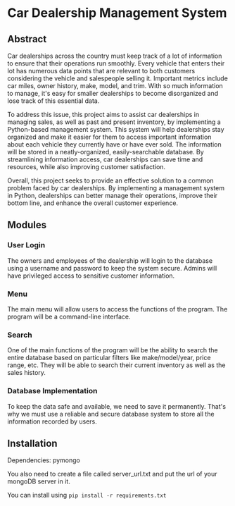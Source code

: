 # Car Dealership Management System

## Abstract
Car dealerships across the country must keep track of a lot of information to ensure that their operations run smoothly. Every vehicle that enters their lot has numerous data points that are relevant to both customers considering the vehicle and salespeople selling it. Important metrics include car miles, owner history, make, model, and trim. With so much information to manage, it's easy for smaller dealerships to become disorganized and lose track of this essential data.

To address this issue, this project aims to assist car dealerships in managing sales, as well as past and present inventory, by implementing a Python-based management system. This system will help dealerships stay organized and make it easier for them to access important information about each vehicle they currently have or have ever sold. The information will be stored in a neatly-organized, easily-searchable database. By streamlining information access, car dealerships can save time and resources, while also improving customer satisfaction.

Overall, this project seeks to provide an effective solution to a common problem faced by car dealerships. By implementing a management system in Python, dealerships can better manage their operations, improve their bottom line, and enhance the overall customer experience.

## Modules

### User Login
The owners and employees of the dealership will login to the database using a username and password to keep the system secure. Admins will have privileged access to sensitive customer information. 

### Menu
The main menu will allow users to access the functions of the program. The program will be a command-line interface.

### Search
One of the main functions of the program will be the ability to search the entire database based on particular filters like make/model/year, price range, etc. They will be able to search their current inventory as well as the sales history.

### Database Implementation
To keep the data safe and available, we need to save it permanently. That's why we must use a reliable and secure database system to store all the information recorded by users.


## Installation
Dependencies: pymongo

You also need to create a file called server_url.txt and put the url of your mongoDB server in it.

You can install using `pip install -r requirements.txt`
